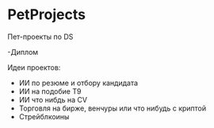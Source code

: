 # PetProjects
Пет-проекты по DS


-Диплом



Идеи проектов:

- ИИ по резюме и отбору кандидата
- ИИ на подобие Т9
- ИИ что нибдь на CV
- Торговля на бирже, венчуры или что нибудь с криптой
- Стрейблкоины
